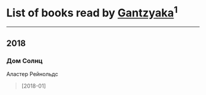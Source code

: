 # List of books read by [Gantzyaka](https://plus.google.com/113403981444089823417)<sup>1</sup>
---

## 2018

### Дом Солнц
Аластер Рейнольдс
> [2018-01] 



